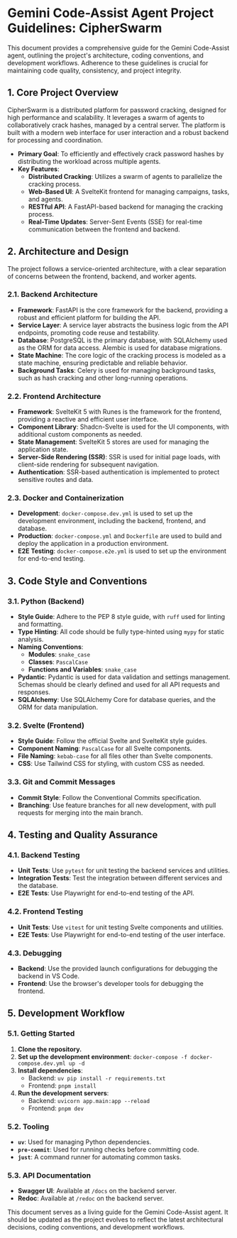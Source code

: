 # Gemini Code-Assist Agent Project Guidelines: CipherSwarm

This document provides a comprehensive guide for the Gemini Code-Assist agent, outlining the project's architecture, coding conventions, and development workflows. Adherence to these guidelines is crucial for maintaining code quality, consistency, and project integrity.

## 1. Core Project Overview

CipherSwarm is a distributed platform for password cracking, designed for high performance and scalability. It leverages a swarm of agents to collaboratively crack hashes, managed by a central server. The platform is built with a modern web interface for user interaction and a robust backend for processing and coordination.

- **Primary Goal**: To efficiently and effectively crack password hashes by distributing the workload across multiple agents.
- **Key Features**:
  - **Distributed Cracking**: Utilizes a swarm of agents to parallelize the cracking process.
  - **Web-Based UI**: A SvelteKit frontend for managing campaigns, tasks, and agents.
  - **RESTful API**: A FastAPI-based backend for managing the cracking process.
  - **Real-Time Updates**: Server-Sent Events (SSE) for real-time communication between the frontend and backend.

## 2. Architecture and Design

The project follows a service-oriented architecture, with a clear separation of concerns between the frontend, backend, and worker agents.

### 2.1. Backend Architecture

- **Framework**: FastAPI is the core framework for the backend, providing a robust and efficient platform for building the API.
- **Service Layer**: A service layer abstracts the business logic from the API endpoints, promoting code reuse and testability.
- **Database**: PostgreSQL is the primary database, with SQLAlchemy used as the ORM for data access. Alembic is used for database migrations.
- **State Machine**: The core logic of the cracking process is modeled as a state machine, ensuring predictable and reliable behavior.
- **Background Tasks**: Celery is used for managing background tasks, such as hash cracking and other long-running operations.

### 2.2. Frontend Architecture

- **Framework**: SvelteKit 5 with Runes is the framework for the frontend, providing a reactive and efficient user interface.
- **Component Library**: Shadcn-Svelte is used for the UI components, with additional custom components as needed.
- **State Management**: SvelteKit 5 stores are used for managing the application state.
- **Server-Side Rendering (SSR)**: SSR is used for initial page loads, with client-side rendering for subsequent navigation.
- **Authentication**: SSR-based authentication is implemented to protect sensitive routes and data.

### 2.3. Docker and Containerization

- **Development**: `docker-compose.dev.yml` is used to set up the development environment, including the backend, frontend, and database.
- **Production**: `docker-compose.yml` and `Dockerfile` are used to build and deploy the application in a production environment.
- **E2E Testing**: `docker-compose.e2e.yml` is used to set up the environment for end-to-end testing.

## 3. Code Style and Conventions

### 3.1. Python (Backend)

- **Style Guide**: Adhere to the PEP 8 style guide, with `ruff` used for linting and formatting.
- **Type Hinting**: All code should be fully type-hinted using `mypy` for static analysis.
- **Naming Conventions**:
  - **Modules**: `snake_case`
  - **Classes**: `PascalCase`
  - **Functions and Variables**: `snake_case`
- **Pydantic**: Pydantic is used for data validation and settings management. Schemas should be clearly defined and used for all API requests and responses.
- **SQLAlchemy**: Use SQLAlchemy Core for database queries, and the ORM for data manipulation.

### 3.2. Svelte (Frontend)

- **Style Guide**: Follow the official Svelte and SvelteKit style guides.
- **Component Naming**: `PascalCase` for all Svelte components.
- **File Naming**: `kebab-case` for all files other than Svelte components.
- **CSS**: Use Tailwind CSS for styling, with custom CSS as needed.

### 3.3. Git and Commit Messages

- **Commit Style**: Follow the Conventional Commits specification.
- **Branching**: Use feature branches for all new development, with pull requests for merging into the main branch.

## 4. Testing and Quality Assurance

### 4.1. Backend Testing

- **Unit Tests**: Use `pytest` for unit testing the backend services and utilities.
- **Integration Tests**: Test the integration between different services and the database.
- **E2E Tests**: Use Playwright for end-to-end testing of the API.

### 4.2. Frontend Testing

- **Unit Tests**: Use `vitest` for unit testing Svelte components and utilities.
- **E2E Tests**: Use Playwright for end-to-end testing of the user interface.

### 4.3. Debugging

- **Backend**: Use the provided launch configurations for debugging the backend in VS Code.
- **Frontend**: Use the browser's developer tools for debugging the frontend.

## 5. Development Workflow

### 5.1. Getting Started

1. **Clone the repository.**
2. **Set up the development environment**: `docker-compose -f docker-compose.dev.yml up -d`
3. **Install dependencies**:
   - Backend: `uv pip install -r requirements.txt`
   - Frontend: `pnpm install`
4. **Run the development servers**:
   - Backend: `uvicorn app.main:app --reload`
   - Frontend: `pnpm dev`

### 5.2. Tooling

- **`uv`**: Used for managing Python dependencies.
- **`pre-commit`**: Used for running checks before committing code.
- **`just`**: A command runner for automating common tasks.

### 5.3. API Documentation

- **Swagger UI**: Available at `/docs` on the backend server.
- **Redoc**: Available at `/redoc` on the backend server.

This document serves as a living guide for the Gemini Code-Assist agent. It should be updated as the project evolves to reflect the latest architectural decisions, coding conventions, and development workflows.
